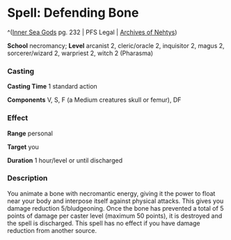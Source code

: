 # Spell: Defending Bone

^([Inner Sea Gods][ss-defending-bone] pg. 232 | PFS Legal | [Archives of Nehtys][sn-defending-bone])

**School** necromancy; **Level** arcanist 2, cleric/oracle 2, inquisitor 2, magus 2, sorcerer/wizard 2, warpriest 2, witch 2 (Pharasma)

### Casting

**Casting Time** 1 standard action  

**Components** V, S, F (a Medium creatures skull or femur), DF

### Effect

**Range** personal  

**Target** you  

**Duration** 1 hour/level or until discharged

### Description

You animate a bone with necromantic energy, giving it the power to float near your body and interpose itself against physical attacks. This gives you damage reduction 5/bludgeoning. Once the bone has prevented a total of 5 points of damage per caster level (maximum 50 points), it is destroyed and the spell is discharged. This spell has no effect if you have damage reduction from another source.

[ss-defending-bone]: http://paizo.com/products/btpy94wj
[sn-defending-bone]: http://www.archivesofnethys.com/SpellDisplay.aspx?ItemName=Defending%20Bone